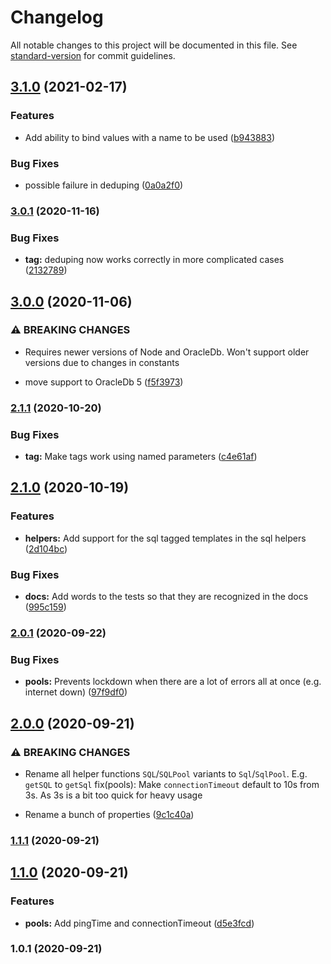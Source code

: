 # Changelog

All notable changes to this project will be documented in this file. See [standard-version](https://github.com/conventional-changelog/standard-version) for commit guidelines.

## [3.1.0](***REMOVED***/oracle-helpers/compare/v3.0.1...v3.1.0) (2021-02-17)

### Features

- Add ability to bind values with a name to be used ([b943883](***REMOVED***/oracle-helpers/commit/b943883454c3f8b5667eb5edfb17acd18f8cb82f))

### Bug Fixes

- possible failure in deduping ([0a0a2f0](***REMOVED***/oracle-helpers/commit/0a0a2f05cf5853aa30747a476e0769fb7f6f7bcb))

### [3.0.1](***REMOVED***/oracle-helpers/compare/v3.0.0...v3.0.1) (2020-11-16)

### Bug Fixes

- **tag:** deduping now works correctly in more complicated cases ([2132789](***REMOVED***/oracle-helpers/commit/2132789614363a41ddf052ece69c3b63625139db))

## [3.0.0](***REMOVED***/oracle-helpers/compare/v2.1.1...v3.0.0) (2020-11-06)

### ⚠ BREAKING CHANGES

- Requires newer versions of Node and OracleDb. Won't support older versions due to changes in constants

- move support to OracleDb 5 ([f5f3973](***REMOVED***/oracle-helpers/commit/f5f39732d25a143aeff319a66370ddb5b8946ed2))

### [2.1.1](***REMOVED***/oracle-helpers/compare/v2.1.0...v2.1.1) (2020-10-20)

### Bug Fixes

- **tag:** Make tags work using named parameters ([c4e61af](***REMOVED***/oracle-helpers/commit/c4e61afcff5b75d4c9bcb64c8b553c0a9bd53bcd))

## [2.1.0](***REMOVED***/oracle-helpers/compare/v2.0.1...v2.1.0) (2020-10-19)

### Features

- **helpers:** Add support for the sql tagged templates in the sql helpers ([2d104bc](***REMOVED***/oracle-helpers/commit/2d104bc51dc73c7df9cb6ef3f1e1524432c1085b))

### Bug Fixes

- **docs:** Add words to the tests so that they are recognized in the docs ([995c159](***REMOVED***/oracle-helpers/commit/995c15926e680daffb7a35413af5f313ff7756db))

### [2.0.1](***REMOVED***/oracle-helpers/compare/v2.0.0...v2.0.1) (2020-09-22)

### Bug Fixes

- **pools:** Prevents lockdown when there are a lot of errors all at once (e.g. internet down) ([97f9df0](***REMOVED***/oracle-helpers/commit/97f9df04c64be99d8633b0382bafe8dafcc3a218))

## [2.0.0](***REMOVED***/oracle-helpers/compare/v1.1.1...v2.0.0) (2020-09-21)

### ⚠ BREAKING CHANGES

- Rename all helper functions `SQL`/`SQLPool` variants to `Sql`/`SqlPool`. E.g. `getSQL` to `getSql`
  fix(pools): Make `connectionTimeout` default to 10s from 3s. As 3s is a bit too quick for heavy usage

- Rename a bunch of properties ([9c1c40a](***REMOVED***/oracle-helpers/commit/9c1c40ae5047b93d97c507af64504fb7ccb992e4))

### [1.1.1](***REMOVED***/oracle-helpers/compare/v1.1.0...v1.1.1) (2020-09-21)

## [1.1.0](***REMOVED***/oracle-helpers/compare/v1.0.1...v1.1.0) (2020-09-21)

### Features

- **pools:** Add pingTime and connectionTimeout ([d5e3fcd](***REMOVED***/oracle-helpers/commit/d5e3fcde05e1cc2fe5bed8fa583b906916cd8b9b))

### 1.0.1 (2020-09-21)
